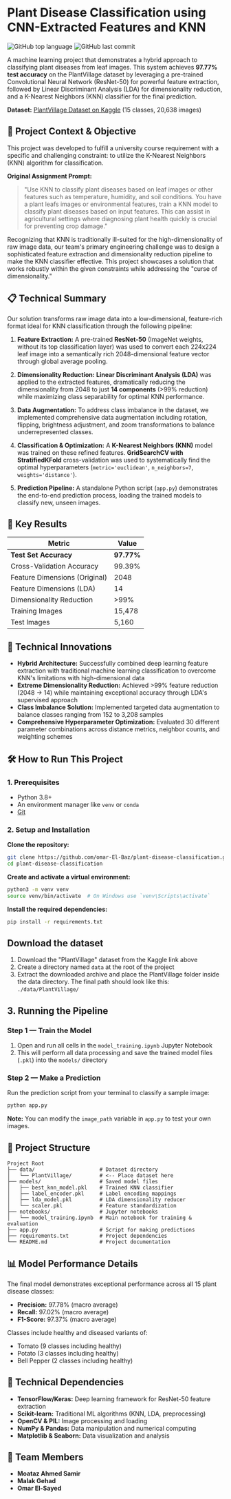 # Plant Disease Classification using CNN-Extracted Features and KNN

![GitHub top language](https://img.shields.io/github/languages/top/omar-El-Baz/plant-disease-classification?style=flat-square)
![GitHub last commit](https://img.shields.io/github/last-commit/omar-El-Baz/plant-disease-classification?style=flat-square)

A machine learning project that demonstrates a hybrid approach to classifying plant diseases from leaf images. This system achieves **97.77% test accuracy** on the PlantVillage dataset by leveraging a pre-trained Convolutional Neural Network (ResNet-50) for powerful feature extraction, followed by Linear Discriminant Analysis (LDA) for dimensionality reduction, and a K-Nearest Neighbors (KNN) classifier for the final prediction.

**Dataset:** [PlantVillage Dataset on Kaggle](https://www.kaggle.com/datasets/emmarex/plantdisease) (15 classes, 20,638 images)

## 🎯 Project Context & Objective

This project was developed to fulfill a university course requirement with a specific and challenging constraint: to utilize the K-Nearest Neighbors (KNN) algorithm for classification.

**Original Assignment Prompt:**

> "Use KNN to classify plant diseases based on leaf images or other features such as
temperature, humidity, and soil conditions. You have a plant leafs images or
environmental features, train a KNN model to classify plant diseases based on
input features. This can assist in agricultural settings where diagnosing plant
health quickly is crucial for preventing crop damage."

Recognizing that KNN is traditionally ill-suited for the high-dimensionality of raw image data, our team's primary engineering challenge was to design a sophisticated feature extraction and dimensionality reduction pipeline to make the KNN classifier effective. This project showcases a solution that works robustly within the given constraints while addressing the "curse of dimensionality."

## 📋 Technical Summary

Our solution transforms raw image data into a low-dimensional, feature-rich format ideal for KNN classification through the following pipeline:

1. **Feature Extraction:** A pre-trained **ResNet-50** (ImageNet weights, without its top classification layer) was used to convert each 224x224 leaf image into a semantically rich 2048-dimensional feature vector through global average pooling.

2. **Dimensionality Reduction:** **Linear Discriminant Analysis (LDA)** was applied to the extracted features, dramatically reducing the dimensionality from 2048 to just **14 components** (>99% reduction) while maximizing class separability for optimal KNN performance.

3. **Data Augmentation:** To address class imbalance in the dataset, we implemented comprehensive data augmentation including rotation, flipping, brightness adjustment, and zoom transformations to balance underrepresented classes.

4. **Classification & Optimization:** A **K-Nearest Neighbors (KNN)** model was trained on these refined features. **GridSearchCV with StratifiedKFold** cross-validation was used to systematically find the optimal hyperparameters (`metric='euclidean'`, `n_neighbors=7`, `weights='distance'`).

5. **Prediction Pipeline:** A standalone Python script (`app.py`) demonstrates the end-to-end prediction process, loading the trained models to classify new, unseen images.

## 🚀 Key Results

| Metric                      | Value         |
| --------------------------- | ------------- |
| **Test Set Accuracy**       | **97.77%**    |
| Cross-Validation Accuracy   | 99.39%        |
| Feature Dimensions (Original)| 2048         |
| Feature Dimensions (LDA)    | 14            |
| Dimensionality Reduction    | >99%          |
| Training Images            | 15,478        |
| Test Images                | 5,160         |

## 🔬 Technical Innovations

- **Hybrid Architecture:** Successfully combined deep learning feature extraction with traditional machine learning classification to overcome KNN's limitations with high-dimensional data
- **Extreme Dimensionality Reduction:** Achieved >99% feature reduction (2048 → 14) while maintaining exceptional accuracy through LDA's supervised approach
- **Class Imbalance Solution:** Implemented targeted data augmentation to balance classes ranging from 152 to 3,208 samples
- **Comprehensive Hyperparameter Optimization:** Evaluated 30 different parameter combinations across distance metrics, neighbor counts, and weighting schemes

## 🛠️ How to Run This Project

### 1. Prerequisites
- Python 3.8+
- An environment manager like `venv` or `conda`
- [Git](https://git-scm.com/)

### 2. Setup and Installation

**Clone the repository:**
```bash
git clone https://github.com/omar-El-Baz/plant-disease-classification.git
cd plant-disease-classification
```

**Create and activate a virtual environment:**
```bash
python3 -m venv venv
source venv/bin/activate  # On Windows use `venv\Scripts\activate`
```

**Install the required dependencies:**
```bash
pip install -r requirements.txt
```

## Download the dataset
1. Download the "PlantVillage" dataset from the Kaggle link above
2. Create a directory named `data` at the root of the project
3. Extract the downloaded archive and place the PlantVillage folder inside the data directory. The final path should look like this: `./data/PlantVillage/`

## 3. Running the Pipeline

### Step 1 — Train the Model
1. Open and run all cells in the `model_training.ipynb` Jupyter Notebook
2. This will perform all data processing and save the trained model files (`.pkl`) into the `models/` directory

### Step 2 — Make a Prediction
Run the prediction script from your terminal to classify a sample image:
```bash
python app.py
```

**Note:** You can modify the `image_path` variable in `app.py` to test your own images.

## 📁 Project Structure

```text
Project Root
├── data/                     # Dataset directory
│   └── PlantVillage/         # <-- Place dataset here
├── models/                   # Saved model files
│   ├── best_knn_model.pkl    # Trained KNN classifier
│   ├── label_encoder.pkl     # Label encoding mappings
│   ├── lda_model.pkl         # LDA dimensionality reducer
│   └── scaler.pkl            # Feature standardization
├── notebooks/                # Jupyter notebooks
│   └── model_training.ipynb  # Main notebook for training & evaluation
├── app.py                    # Script for making predictions
├── requirements.txt          # Project dependencies
└── README.md                 # Project documentation
```

## 📊 Model Performance Details

The final model demonstrates exceptional performance across all 15 plant disease classes:

- **Precision:** 97.78% (macro average)
- **Recall:** 97.02% (macro average)
- **F1-Score:** 97.37% (macro average)

Classes include healthy and diseased variants of:
- Tomato (9 classes including healthy)
- Potato (3 classes including healthy)  
- Bell Pepper (2 classes including healthy)

## 🔧 Technical Dependencies

- **TensorFlow/Keras:** Deep learning framework for ResNet-50 feature extraction
- **Scikit-learn:** Traditional ML algorithms (KNN, LDA, preprocessing)
- **OpenCV & PIL:** Image processing and loading
- **NumPy & Pandas:** Data manipulation and numerical computing
- **Matplotlib & Seaborn:** Data visualization and analysis

## 👥 Team Members
- **Moataz Ahmed Samir**
- **Malak Gehad**
- **Omar El-Sayed**
